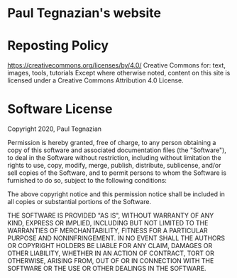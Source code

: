 <!-- Document Purpose -->

# Paul Tegnazian's website

<!-- Licenses -->

# Reposting Policy

https://creativecommons.org/licenses/by/4.0/
Creative Commons for: text, images, tools, tutorials
Except where otherwise noted, content on this site is licensed under a Creative Commons Attribution 4.0 License.

# Software License

Copyright 2020, Paul Tegnazian

Permission is hereby granted, free of charge, to any person obtaining a copy of this software and associated documentation files (the "Software"), to deal in the Software without restriction, including without limitation the rights to use, copy, modify, merge, publish, distribute, sublicense, and/or sell copies of the Software, and to permit persons to whom the Software is furnished to do so, subject to the following conditions:

The above copyright notice and this permission notice shall be included in all copies or substantial portions of the Software.

THE SOFTWARE IS PROVIDED "AS IS", WITHOUT WARRANTY OF ANY KIND, EXPRESS OR IMPLIED, INCLUDING BUT NOT LIMITED TO THE WARRANTIES OF MERCHANTABILITY, FITNESS FOR A PARTICULAR PURPOSE AND NONINFRINGEMENT. IN NO EVENT SHALL THE AUTHORS OR COPYRIGHT HOLDERS BE LIABLE FOR ANY CLAIM, DAMAGES OR OTHER LIABILITY, WHETHER IN AN ACTION OF CONTRACT, TORT OR OTHERWISE, ARISING FROM, OUT OF OR IN CONNECTION WITH THE SOFTWARE OR THE USE OR OTHER DEALINGS IN THE SOFTWARE.
